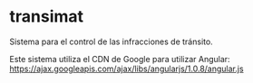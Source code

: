 transimat
=========

Sistema para el control de las infracciones de tránsito.


Este sistema utiliza el CDN de Google para utilizar Angular:
https://ajax.googleapis.com/ajax/libs/angularjs/1.0.8/angular.js
